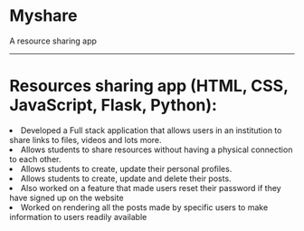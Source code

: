 # Myshare
 A resource sharing app
<hr>

<h1>Resources sharing app (HTML, CSS, JavaScript, Flask, Python):</h1
                                                                  
<ul>
 <li>Developed a Full stack application that allows users in an institution to share links to files, videos and lots
more.</li>
 <li>Allows students to share resources without having a physical connection to each other.</li>
<li>Allows students to create, update their personal profiles.</li>
<li>Allows students to create, update and delete their posts.</li>
<li>Also worked on a feature that made users reset their password if they have signed up on the website</li>
<li>Worked on rendering all the posts made by specific users to make information to users readily available</li>
</ul>
